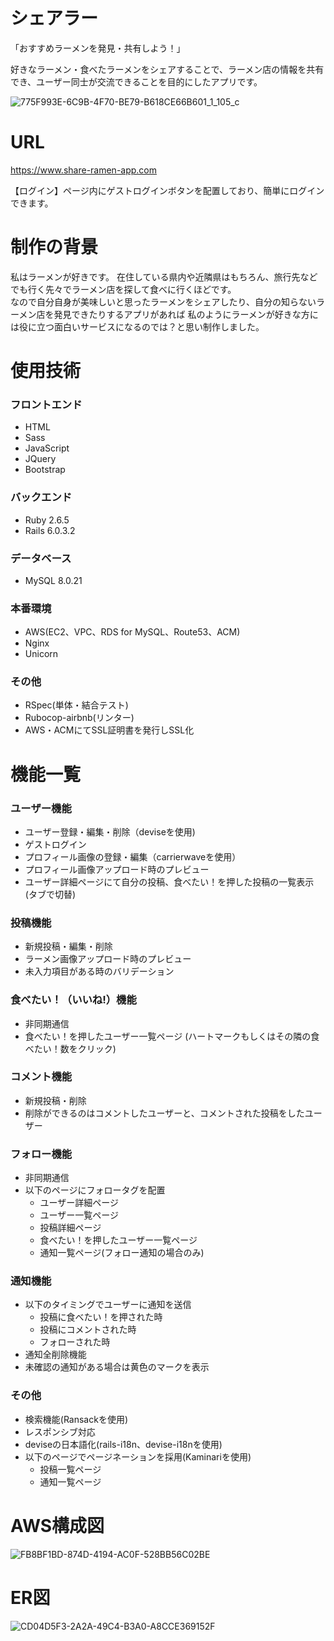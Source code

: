 # シェアラー
「おすすめラーメンを発見・共有しよう！」  

好きなラーメン・食べたラーメンをシェアすることで、ラーメン店の情報を共有でき、ユーザー同士が交流できることを目的にしたアプリです。  


![775F993E-6C9B-4F70-BE79-B618CE66B601_1_105_c](https://user-images.githubusercontent.com/63524359/95813830-baa8bf80-0d53-11eb-9d65-c9cf847e71c3.jpeg)


# URL
https://www.share-ramen-app.com    

【ログイン】ページ内にゲストログインボタンを配置しており、簡単にログインできます。  


# 制作の背景
私はラーメンが好きです。  在住している県内や近隣県はもちろん、旅行先などでも行く先々でラーメン店を探して食べに行くほどです。   
なので自分自身が美味しいと思ったラーメンをシェアしたり、自分の知らないラーメン店を発見できたりするアプリがあれば
私のようにラーメンが好きな方には役に立つ面白いサービスになるのでは？と思い制作しました。  


# 使用技術
### フロントエンド
- HTML 
- Sass  
- JavaScript
- JQuery
- Bootstrap  
### バックエンド
- Ruby 2.6.5 
- Rails 6.0.3.2  
### データベース
- MySQL 8.0.21  
### 本番環境
- AWS(EC2、VPC、RDS for MySQL、Route53、ACM)  
- Nginx 
- Unicorn  
### その他
- RSpec(単体・結合テスト)  
- Rubocop-airbnb(リンター)  
- AWS・ACMにてSSL証明書を発行しSSL化   


# 機能一覧
### ユーザー機能
- ユーザー登録・編集・削除（deviseを使用) 
- ゲストログイン 
- プロフィール画像の登録・編集（carrierwaveを使用） 
- プロフィール画像アップロード時のプレビュー 
- ユーザー詳細ページにて自分の投稿、食べたい！を押した投稿の一覧表示(タブで切替)  
### 投稿機能
- 新規投稿・編集・削除 
- ラーメン画像アップロード時のプレビュー 
- 未入力項目がある時のバリデーション  
### 食べたい！（いいね!）機能
- 非同期通信 
- 食べたい！を押したユーザー一覧ページ 
(ハートマークもしくはその隣の食べたい！数をクリック)  
### コメント機能
- 新規投稿・削除 
- 削除ができるのはコメントしたユーザーと、コメントされた投稿をしたユーザー  
### フォロー機能
- 非同期通信 
- 以下のページにフォロータグを配置 
  + ユーザー詳細ページ  
  + ユーザー一覧ページ  
  + 投稿詳細ページ  
  + 食べたい！を押したユーザー一覧ページ  
  + 通知一覧ページ(フォロー通知の場合のみ)
### 通知機能
- 以下のタイミングでユーザーに通知を送信  
  + 投稿に食べたい！を押された時 
  + 投稿にコメントされた時 
  + フォローされた時 
- 通知全削除機能 
- 未確認の通知がある場合は黄色のマークを表示  
### その他
- 検索機能(Ransackを使用) 
- レスポンシブ対応 
- deviseの日本語化(rails-i18n、devise-i18nを使用) 
- 以下のページでページネーションを採用(Kaminariを使用) 
  + 投稿一覧ページ 
  + 通知一覧ページ


# AWS構成図
![FB8BF1BD-874D-4194-AC0F-528BB56C02BE](https://user-images.githubusercontent.com/63524359/95812668-e2e2ef00-0d50-11eb-954d-25d414e10b5f.jpeg)


# ER図
![CD04D5F3-2A2A-49C4-B3A0-A8CCE369152F](https://user-images.githubusercontent.com/63524359/95812808-2e959880-0d51-11eb-94c4-7436973261d6.jpeg)
